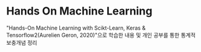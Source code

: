 # Hands On Machine Learning
"Hands-On Machine Learning with Scikt-Learn, Keras & Tensorflow2(Aurelien Geron, 2020)"으로 학습한 내용 및 개인 공부를 통한 통계적 보충개념 정리
